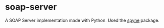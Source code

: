 # soap-server
A SOAP Server implementation made with Python. Used the [spyne](https://github.com/arskom/spyne/) package.
